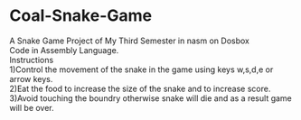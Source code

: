 # Coal-Snake-Game
A Snake Game Project of My Third Semester in nasm on Dosbox
<br>
Code in Assembly Language.
<br>
Instructions
<br>
1)Control the movement of the snake in the game using keys w,s,d,e or arrow keys.
<br>
2)Eat the food to increase the size of the snake and to increase score.
<br>
3)Avoid touching the boundry otherwise snake will die and as a result game will be over.



